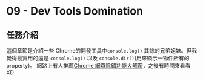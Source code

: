 # 09 - Dev Tools Domination
## 任務介紹
這個章節是介紹一些 Chrome的開發工具中`console.log()` 其餘的兄弟姐妹。但我覺得最實用的還是 `console.log()` 以及 `console.dir()`(用來顯示一物件所有的 property)。
網路上有人推薦[Chrome 網頁除錯功能大解密](https://www.udemy.com/course/chrome-devtools/)，之後有時間來看看XD